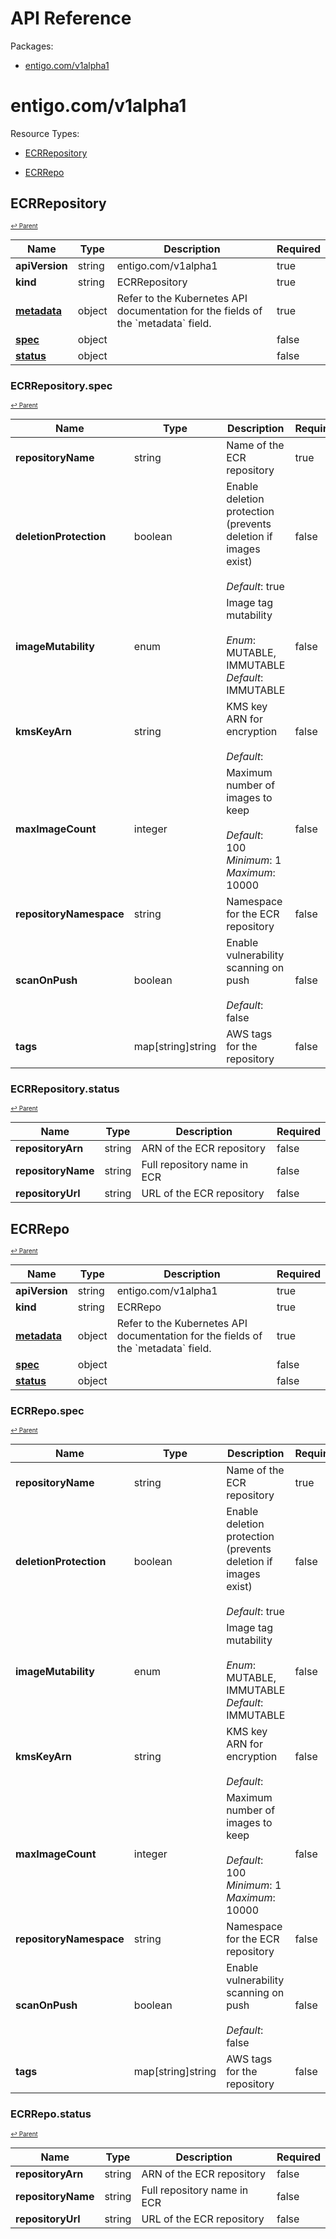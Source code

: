 # API Reference

Packages:

- [entigo.com/v1alpha1](#entigocomv1alpha1)

# entigo.com/v1alpha1

Resource Types:

- [ECRRepository](#ecrrepository)

- [ECRRepo](#ecrrepo)




## ECRRepository
<sup><sup>[↩ Parent](#entigocomv1alpha1 )</sup></sup>








<table>
    <thead>
        <tr>
            <th>Name</th>
            <th>Type</th>
            <th>Description</th>
            <th>Required</th>
        </tr>
    </thead>
    <tbody><tr>
      <td><b>apiVersion</b></td>
      <td>string</td>
      <td>entigo.com/v1alpha1</td>
      <td>true</td>
      </tr>
      <tr>
      <td><b>kind</b></td>
      <td>string</td>
      <td>ECRRepository</td>
      <td>true</td>
      </tr>
      <tr>
      <td><b><a href="https://kubernetes.io/docs/reference/generated/kubernetes-api/v1.27/#objectmeta-v1-meta">metadata</a></b></td>
      <td>object</td>
      <td>Refer to the Kubernetes API documentation for the fields of the `metadata` field.</td>
      <td>true</td>
      </tr><tr>
        <td><b><a href="#ecrrepositoryspec">spec</a></b></td>
        <td>object</td>
        <td>
          <br/>
        </td>
        <td>false</td>
      </tr><tr>
        <td><b><a href="#ecrrepositorystatus">status</a></b></td>
        <td>object</td>
        <td>
          <br/>
        </td>
        <td>false</td>
      </tr></tbody>
</table>


### ECRRepository.spec
<sup><sup>[↩ Parent](#ecrrepository)</sup></sup>





<table>
    <thead>
        <tr>
            <th>Name</th>
            <th>Type</th>
            <th>Description</th>
            <th>Required</th>
        </tr>
    </thead>
    <tbody><tr>
        <td><b>repositoryName</b></td>
        <td>string</td>
        <td>
          Name of the ECR repository<br/>
        </td>
        <td>true</td>
      </tr><tr>
        <td><b>deletionProtection</b></td>
        <td>boolean</td>
        <td>
          Enable deletion protection (prevents deletion if images exist)<br/>
          <br/>
            <i>Default</i>: true<br/>
        </td>
        <td>false</td>
      </tr><tr>
        <td><b>imageMutability</b></td>
        <td>enum</td>
        <td>
          Image tag mutability<br/>
          <br/>
            <i>Enum</i>: MUTABLE, IMMUTABLE<br/>
            <i>Default</i>: IMMUTABLE<br/>
        </td>
        <td>false</td>
      </tr><tr>
        <td><b>kmsKeyArn</b></td>
        <td>string</td>
        <td>
          KMS key ARN for encryption<br/>
          <br/>
            <i>Default</i>: <br/>
        </td>
        <td>false</td>
      </tr><tr>
        <td><b>maxImageCount</b></td>
        <td>integer</td>
        <td>
          Maximum number of images to keep<br/>
          <br/>
            <i>Default</i>: 100<br/>
            <i>Minimum</i>: 1<br/>
            <i>Maximum</i>: 10000<br/>
        </td>
        <td>false</td>
      </tr><tr>
        <td><b>repositoryNamespace</b></td>
        <td>string</td>
        <td>
          Namespace for the ECR repository<br/>
        </td>
        <td>false</td>
      </tr><tr>
        <td><b>scanOnPush</b></td>
        <td>boolean</td>
        <td>
          Enable vulnerability scanning on push<br/>
          <br/>
            <i>Default</i>: false<br/>
        </td>
        <td>false</td>
      </tr><tr>
        <td><b>tags</b></td>
        <td>map[string]string</td>
        <td>
          AWS tags for the repository<br/>
        </td>
        <td>false</td>
      </tr></tbody>
</table>


### ECRRepository.status
<sup><sup>[↩ Parent](#ecrrepository)</sup></sup>





<table>
    <thead>
        <tr>
            <th>Name</th>
            <th>Type</th>
            <th>Description</th>
            <th>Required</th>
        </tr>
    </thead>
    <tbody><tr>
        <td><b>repositoryArn</b></td>
        <td>string</td>
        <td>
          ARN of the ECR repository<br/>
        </td>
        <td>false</td>
      </tr><tr>
        <td><b>repositoryName</b></td>
        <td>string</td>
        <td>
          Full repository name in ECR<br/>
        </td>
        <td>false</td>
      </tr><tr>
        <td><b>repositoryUrl</b></td>
        <td>string</td>
        <td>
          URL of the ECR repository<br/>
        </td>
        <td>false</td>
      </tr></tbody>
</table>

## ECRRepo
<sup><sup>[↩ Parent](#entigocomv1alpha1 )</sup></sup>








<table>
    <thead>
        <tr>
            <th>Name</th>
            <th>Type</th>
            <th>Description</th>
            <th>Required</th>
        </tr>
    </thead>
    <tbody><tr>
      <td><b>apiVersion</b></td>
      <td>string</td>
      <td>entigo.com/v1alpha1</td>
      <td>true</td>
      </tr>
      <tr>
      <td><b>kind</b></td>
      <td>string</td>
      <td>ECRRepo</td>
      <td>true</td>
      </tr>
      <tr>
      <td><b><a href="https://kubernetes.io/docs/reference/generated/kubernetes-api/v1.27/#objectmeta-v1-meta">metadata</a></b></td>
      <td>object</td>
      <td>Refer to the Kubernetes API documentation for the fields of the `metadata` field.</td>
      <td>true</td>
      </tr><tr>
        <td><b><a href="#ecrrepospec">spec</a></b></td>
        <td>object</td>
        <td>
          <br/>
        </td>
        <td>false</td>
      </tr><tr>
        <td><b><a href="#ecrrepostatus">status</a></b></td>
        <td>object</td>
        <td>
          <br/>
        </td>
        <td>false</td>
      </tr></tbody>
</table>


### ECRRepo.spec
<sup><sup>[↩ Parent](#ecrrepo)</sup></sup>





<table>
    <thead>
        <tr>
            <th>Name</th>
            <th>Type</th>
            <th>Description</th>
            <th>Required</th>
        </tr>
    </thead>
    <tbody><tr>
        <td><b>repositoryName</b></td>
        <td>string</td>
        <td>
          Name of the ECR repository<br/>
        </td>
        <td>true</td>
      </tr><tr>
        <td><b>deletionProtection</b></td>
        <td>boolean</td>
        <td>
          Enable deletion protection (prevents deletion if images exist)<br/>
          <br/>
            <i>Default</i>: true<br/>
        </td>
        <td>false</td>
      </tr><tr>
        <td><b>imageMutability</b></td>
        <td>enum</td>
        <td>
          Image tag mutability<br/>
          <br/>
            <i>Enum</i>: MUTABLE, IMMUTABLE<br/>
            <i>Default</i>: IMMUTABLE<br/>
        </td>
        <td>false</td>
      </tr><tr>
        <td><b>kmsKeyArn</b></td>
        <td>string</td>
        <td>
          KMS key ARN for encryption<br/>
          <br/>
            <i>Default</i>: <br/>
        </td>
        <td>false</td>
      </tr><tr>
        <td><b>maxImageCount</b></td>
        <td>integer</td>
        <td>
          Maximum number of images to keep<br/>
          <br/>
            <i>Default</i>: 100<br/>
            <i>Minimum</i>: 1<br/>
            <i>Maximum</i>: 10000<br/>
        </td>
        <td>false</td>
      </tr><tr>
        <td><b>repositoryNamespace</b></td>
        <td>string</td>
        <td>
          Namespace for the ECR repository<br/>
        </td>
        <td>false</td>
      </tr><tr>
        <td><b>scanOnPush</b></td>
        <td>boolean</td>
        <td>
          Enable vulnerability scanning on push<br/>
          <br/>
            <i>Default</i>: false<br/>
        </td>
        <td>false</td>
      </tr><tr>
        <td><b>tags</b></td>
        <td>map[string]string</td>
        <td>
          AWS tags for the repository<br/>
        </td>
        <td>false</td>
      </tr></tbody>
</table>


### ECRRepo.status
<sup><sup>[↩ Parent](#ecrrepo)</sup></sup>





<table>
    <thead>
        <tr>
            <th>Name</th>
            <th>Type</th>
            <th>Description</th>
            <th>Required</th>
        </tr>
    </thead>
    <tbody><tr>
        <td><b>repositoryArn</b></td>
        <td>string</td>
        <td>
          ARN of the ECR repository<br/>
        </td>
        <td>false</td>
      </tr><tr>
        <td><b>repositoryName</b></td>
        <td>string</td>
        <td>
          Full repository name in ECR<br/>
        </td>
        <td>false</td>
      </tr><tr>
        <td><b>repositoryUrl</b></td>
        <td>string</td>
        <td>
          URL of the ECR repository<br/>
        </td>
        <td>false</td>
      </tr></tbody>
</table>
